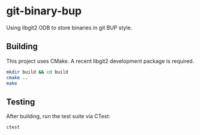 # git-binary-bup

Using libgit2 ODB to store binaries in git BUP style.

## Building

This project uses CMake. A recent libgit2 development package is required.

```sh
mkdir build && cd build
cmake ..
make
```

## Testing

After building, run the test suite via CTest:

```sh
ctest
```
